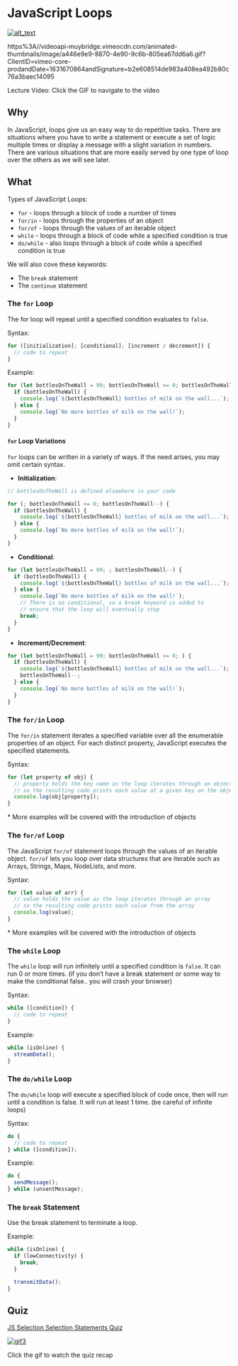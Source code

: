 # JavaScript Loops

[![alt_text](https://videoapi-muybridge.vimeocdn.com/animated-thumbnails/image/a446e9e9-8870-4e90-9c6b-805ea67dd6a6.gif?ClientID=vimeo-core-prod&Date=1631670864&Signature=b2e608514de983a408ea492b80c76a3baec14095)](https://vimeo.com/513132545)

https%3A//videoapi-muybridge.vimeocdn.com/animated-thumbnails/image/a446e9e9-8870-4e90-9c6b-805ea67dd6a6.gif?ClientID=vimeo-core-prodandDate=1631670864andSignature=b2e608514de983a408ea492b80c76a3baec14095

Lecture Video: Click the GIF to navigate to the video

## Why

In JavaScript, loops give us an easy way to do repetitive tasks. There are situations where you have to write a statement or execute a set of logic multiple times or display a message with a slight variation in numbers. There are various situations that are more easily served by one type of loop over the others as we will see later.

## What

Types of JavaScript Loops:

- `for` - loops through a block of code a number of times
- `for/in` - loops through the properties of an object
- `for/of` - loops through the values of an iterable object
- `while` - loops through a block of code while a specified condition is true
- `do/while` - also loops through a block of code while a specified condition is true

We will also cove these keywords:

- The `break` statement
- The `continue` statement

### The `for` Loop

The for loop will repeat until a specified condition evaluates to `false`.

Syntax:

```js
for ([initialization]; [conditional]; [increment / decrement]) {
  // code to repeat
}
```

Example:

```js
for (let bottlesOnTheWall = 99; bottlesOnTheWall >= 0; bottlesOnTheWall--) {
  if (bottlesOnTheWall) {
    console.log(`${bottlesOnTheWall} bottles of milk on the wall...`);
  } else {
    console.log(`No more bottles of milk on the wall!`);
  }
}
```

#### `for` Loop Variations

`for` loops can be written in a variety of ways. If the need arises, you may omit certain syntax.

- **Initialization**:

```js
// bottlesOnTheWall is defined elsewhere in your code

for (; bottlesOnTheWall >= 0; bottlesOnTheWall--) {
  if (bottlesOnTheWall) {
    console.log(`${bottlesOnTheWall} bottles of milk on the wall...`);
  } else {
    console.log(`No more bottles of milk on the wall!`);
  }
}
```

- **Conditional**:

```js
for (let bottlesOnTheWall = 99; ; bottlesOnTheWall--) {
  if (bottlesOnTheWall) {
    console.log(`${bottlesOnTheWall} bottles of milk on the wall...`);
  } else {
    console.log(`No more bottles of milk on the wall!`);
    // There is no conditional, so a break keyword is added to
    // ensure that the loop will eventually stop
    break;
  }
}
```

- **Increment/Decrement**:

```js
for (let bottlesOnTheWall = 99; bottlesOnTheWall >= 0; ) {
  if (bottlesOnTheWall) {
    console.log(`${bottlesOnTheWall} bottles of milk on the wall...`);
    bottlesOnTheWall--;
  } else {
    console.log(`No more bottles of milk on the wall!`);
  }
}
```

### The `for/in` Loop

The `for/in` statement iterates a specified variable over all the enumerable properties of an object. For each distinct property, JavaScript executes the specified statements.

Syntax:

```js
for (let property of obj) {
  // property holds the key name as the loop iterates through an object
  // so the resulting code prints each value at a given key on the object
  console.log(obj[property]);
}
```

\* More examples will be covered with the introduction of objects

### The `for/of` Loop

The JavaScript `for/of` statement loops through the values of an iterable object. `for/of` lets you loop over data structures that are iterable such as Arrays, Strings, Maps, NodeLists, and more.

Syntax:

```js
for (let value of arr) {
  // value holds the value as the loop iterates through an array
  // so the resulting code prints each value from the array
  console.log(value);
}
```

\* More examples will be covered with the introduction of objects

### The `while` Loop

The `while` loop will run infinitely until a specified condition is `false`. It can run 0 or more times. (if you don’t have a break statement or some way to make the conditional false.. you will crash your browser)

Syntax:

```js
while ([condition]) {
  // code to repeat
}
```

Example:

```js
while (isOnline) {
  streamData();
}
```

### The `do/while` Loop

The `do/while` loop will execute a specified block of code once, then will run until a condition is false. It will run at least 1 time. (be careful of infinite loops)

Syntax:

```js
do {
  // code to repeat
} while ([condition]);
```

Example:

```js
do {
  sendMessage();
} while (unsentMessage);
```

### The `break` Statement

Use the break statement to terminate a loop.

Example:

```js
while (isOnline) {
  if (lowConnectivity) {
    break;
  }

  transmitData();
}
```

## Quiz

[JS Selection Selection Statements Quiz](https://docs.google.com/forms/d/e/1FAIpQLSeYB7hVbr9eH9S73-M_gBIZbsYOVvZ_kzkjkrMJOeCJUSEv0g/viewform?authuser=3)

[![gif3](/assets/images/lectures/JS%3A%20Loops/gif3.gif)](https://vimeo.com/506290132/6a5bd742e8)

Click the gif to watch the quiz recap
